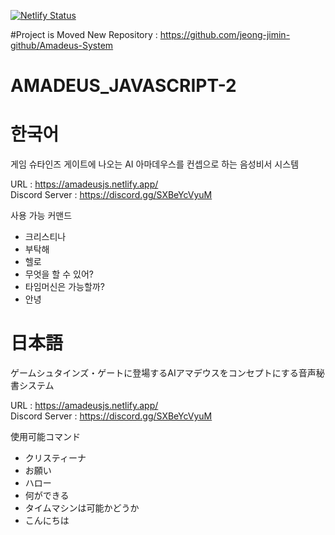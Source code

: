 [![Netlify Status](https://api.netlify.com/api/v1/badges/0b34f981-8d53-461c-8dd0-8ec0c16c228e/deploy-status)](https://app.netlify.com/sites/amadeusjs/deploys)

#Project is Moved
New Repository : https://github.com/jeong-jimin-github/Amadeus-System

# AMADEUS_JAVASCRIPT-2

# 한국어

게임 슈타인즈 게이트에 나오는 AI 아마데우스를 컨셉으로 하는 음성비서 시스템

URL : https://amadeusjs.netlify.app/<br>
Discord Server : https://discord.gg/SXBeYcVyuM

사용 가능 커맨드

* 크리스티나 <br>
* 부탁해 <br>
* 헬로 <br>
* 무엇을 할 수 있어? <br>
* 타임머신은 가능할까? <br>
* 안녕

# 日本語

ゲームシュタインズ・ゲートに登場するAIアマデウスをコンセプトにする音声秘書システム

URL : https://amadeusjs.netlify.app/<br>
Discord Server : https://discord.gg/SXBeYcVyuM

使用可能コマンド

* クリスティーナ <br>
* お願い <br>
* ハロー <br>
* 何ができる <br>
* タイムマシンは可能かどうか <br>
* こんにちは

